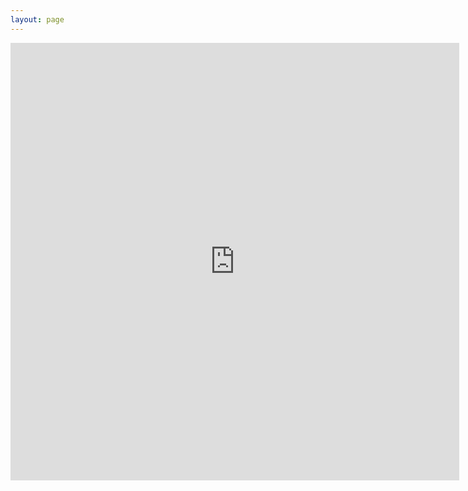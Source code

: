 ```yaml
---
layout: page
---
```



<iframe src="http://docs.google.com/gview?url=https://goo.gl/ETIxOA&embedded=true" style="width:718px; height:700px;" frameborder="0"></iframe>


